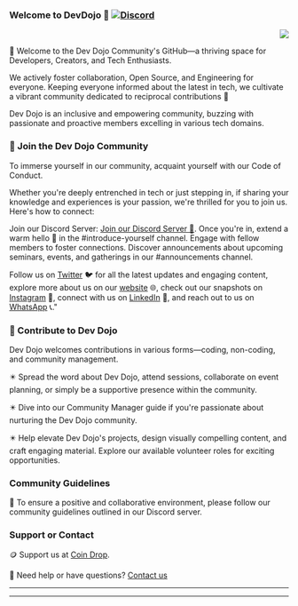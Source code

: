 ### Welcome to DevDojo 🚀 [![Discord](https://dcbadge.vercel.app/api/server/zhcGYBmdff)](https://discord.gg/zhcGYBmdff)
<p align="right"> <img src="https://komarev.com/ghpvc/?username=the-dev-dojo&label=Profile%20views&color=5b23fa&style=flat" /> </p>

👋 Welcome to the Dev Dojo Community's GitHub—a thriving space for Developers, Creators, and Tech Enthusiasts.

We actively foster collaboration, Open Source, and Engineering for everyone. Keeping everyone informed about the latest in tech, we cultivate a vibrant community dedicated to reciprocal contributions 🚀

Dev Dojo is an inclusive and empowering community, buzzing with passionate and proactive members excelling in various tech domains.

### 🌟 Join the Dev Dojo Community 

To immerse yourself in our community, acquaint yourself with our Code of Conduct.

Whether you're deeply entrenched in tech or just stepping in, if sharing your knowledge and experiences is your passion, we're thrilled for you to join us. Here's how to connect:

Join our Discord Server: [Join our Discord Server 💬](https://discord.gg/zhcGYBmdff). Once you're in, extend a warm hello 👋 in the #introduce-yourself channel. Engage with fellow members to foster connections. Discover announcements about upcoming seminars, events, and gatherings in our #announcements channel.

Follow us on [Twitter](https://www.x.com/DevDojo_) 🐦 for all the latest updates and engaging content, explore more about us on our [website](https://devdojo.website/) 🌐, check out our snapshots on [Instagram](https://instagram.com/devdojotnaf/) 📸, connect with us on [LinkedIn](https://linkedin.com/company/dev-dojo/) 🔗, and reach out to us on [WhatsApp](https://chat.whatsapp.com/IbclcFQUMvkAYG0srM4K8q) 📞."

### 🚀 Contribute to Dev Dojo

Dev Dojo welcomes contributions in various forms—coding, non-coding, and community management.

✴️ Spread the word about Dev Dojo, attend sessions, collaborate on event planning, or simply be a supportive presence within the community.

✴️ Dive into our Community Manager guide if you're passionate about nurturing the Dev Dojo community.

✴️ Help elevate Dev Dojo's projects, design visually compelling content, and craft engaging material. Explore our available volunteer roles for exciting opportunities.

### Community Guidelines

📜 To ensure a positive and collaborative environment, please follow our community guidelines outlined in our Discord server.

### Support or Contact

🪙 Support us at [Coin Drop](coindrop.to/devdojo).
 
💬 Need help or have questions? [Contact us](mailto:devdojo.website+support@gmail.com)

---

---
